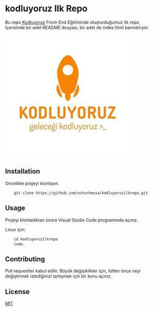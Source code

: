 # kodluyoruz Ilk Repo
Bu repo [Kodluyoruz](https://www.kodluyoruz.org/) Front-End Eğitiminde oluşturduğumuz ilk repo, içerisinde bir adet README dosyası, bir adet de index.html barındırıyor.

![Kodluyoruz Logo](https://raw.githubusercontent.com/Kodluyoruz/taskforce/git/git/markdown-nedir-nasil-kullaniriz-/figures/kodluyoruz_logo.jpg)

## Installation
Oncelikle projeyi klonlayın.


```
    git clone https://github.com/ozturkmusa/kodluyoruzilkrepo.git
```

## Usage
Projeyi klonladıktan sonra Visual Studio Code programında açınız.

Linux için:
```
    cd kodluyoruzilkrepo
    code.
```

## Contributing
Pull requestler kabul edilir. Büyük değişiklikler için, lütfen önce neyi değiştirmek istediğinizi tartışmak için bir konu açınız.

## License
[MIT](https://www.kodluyoruz.org/)
